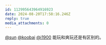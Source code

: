 ```yaml
---
id: 112995643964916923
date: 2024-08-20T17:58:16.246Z
reply: true
media_attachments: 0
---
```


[@sun](https://jiong.us/@sun) [@koobai](https://mastodon.social/@koobai) [@i1900](https://mast.dragon-fly.club/@i1900) 能玩和爽玩还是有区别的。

